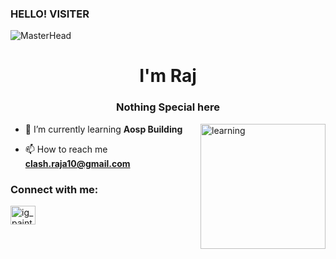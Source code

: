 ### HELLO! VISITER

<!--
**Ghosuto/Ghosuto** is a ✨ _special_ ✨ repository because its `README.md` (this file) appears on your GitHub profile.

Here are some ideas to get you started:

- 🔭 I’m currently working on ...
- 🌱 I’m currently learning ...
- 👯 I’m looking to collaborate on ...
- 🤔 I’m looking for help with ...
- 💬 Ask me about ...
- 📫 How to reach me: ...
- 😄 Pronouns: ...
- ⚡ Fun fact: nothing funny about me
-->
![MasterHead](https://i.pinimg.com/originals/4a/9e/bb/4a9ebb55218cc906cfa12d4a87747e7b.gif)
<h1 align="center">I'm Raj</h1>
<h3 align="center">Nothing Special here</h3>
<img align="right"alt="learning"width="200" src="https://camo.githubusercontent.com/cae12fddd9d6982901d82580bdf321d81fb299141098ca1c2d4891870827bf17/68747470733a2f2f6d69726f2e6d656469756d2e636f6d2f6d61782f313336302f302a37513379765349765f7430696f4a2d5a2e676966">


- 🌱 I’m currently learning **Aosp Building**

- 📫 How to reach me **clash.raja10@gmail.com**

<h3 align="left">Connect with me:</h3>
<p align="left">
<a href="https://instagram.com/ig_paintbox" target="blank"><img align="center" src="https://raw.githubusercontent.com/rahuldkjain/github-profile-readme-generator/master/src/images/icons/Social/instagram.svg" alt="ig_paintbox" height="30" width="40" /></a>
</p>
